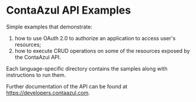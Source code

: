 # ContaAzul API Examples
Simple examples that demonstrate:
1) how to use OAuth 2.0 to authorize an application to access user's resources;
2) how to execute CRUD operations on some of the resources exposed by the ContaAzul API.

Each language-specific directory contains the samples along with instructions to run them.

Further documentation of the API can be found at https://developers.contaazul.com.
